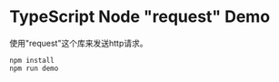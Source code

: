TypeScript Node "request" Demo
===========================

使用"request"这个库来发送http请求。

```
npm install
npm run demo
```
